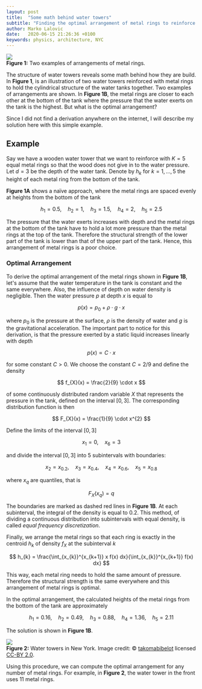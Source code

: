 ```yaml
---
layout: post
title:  "Some math behind water towers"
subtitle: "Finding the optimal arrangement of metal rings to reinforce the cylindrical structure of a water tank."
author: Marko Lalovic
date:   2020-06-15 21:26:36 +0100
keywords: physics, architecture, NYC
---
```

<div class="images">
  <img src="/blog/assets/posts/water-towers/drawing.svg">
  <div class="label">
    <strong>Figure 1:</strong> Two examples of arrangements of metal rings.
  </div>
</div>

The structure of water towers reveals some math behind how they are build.  In **Figure 1**, is an illustration of two water towers reinforced with metal rings to hold the cylindrical structure of the water tanks together. Two examples of arrangements are shown. In **Figure 1B**, the metal rings are closer to each other at the bottom of the tank where the pressure that the water exerts on the tank is the highest. But what is the optimal arrangement?

Since I did not find a derivation anywhere on the internet, I will describe my solution here with this simple example.

## Example

Say we have a wooden water tower that we want to reinforce with $K=5$ equal metal rings so that the wood does not give in to the water pressure. Let $d=3$ be the depth of the water tank. Denote by $h_{k}$ for $k=1, …, 5​​$ the height of each metal ring from the bottom of the tank.

**Figure 1A** shows a naïve approach, where the metal rings are spaced evenly at heights from the bottom of the tank

$$
h_{1} = 0.5, \quad h_{2} = 1, \quad h_{3} = 1.5, \quad h_{4} = 2,
\quad h_{5} = 2.5
$$

The pressure that the water exerts increases with depth and the metal rings at the bottom of the tank have to hold a lot more pressure than the metal rings at the top of the tank. Therefore the structural strength of the lower part of the tank is lower than that of the upper part of the tank. Hence, this arrangement of metal rings is a poor choice.

### Optimal Arrangement

To derive the optimal arrangement of the metal rings shown in **Figure 1B**, let's assume that the water temperature in the tank is constant and the same everywhere. Also, the influence of depth on water density is negligible. Then the water pressure $p$ at depth $x$ is equal to

$$
p(x) = p_{0} + \rho \cdot g \cdot x
$$

where $p_{0}$ is the pressure at the surface, $\rho$ is the density of water and $g$ is the gravitational acceleration. The important part to notice for this derivation, is that the pressure exerted by a static liquid increases linearly with depth

$$
p(x) \propto C \cdot x
$$

for some constant $C > 0$. We choose the constant $C = 2/9$ and define the density

$$
f_{X}(x) = \frac{2}{9} \cdot x
$$

of some continuously distributed random variable $X$ that represents the pressure in the tank, defined on the interval $[0, 3]$. The corresponding distribution function is then

$$
F_{X}(x) = \frac{1}{9} \cdot x^{2}
$$

Define the limits of the interval $[0, 3]$

$$
x_{1} = 0, \quad x_{6} = 3
$$

and divide the interval $[0, 3]$ into 5 subintervals with boundaries:

$$
x_{2} = x_{0.2}, \quad x_{3} = x_{0.4}, \quad x_{4} = x_{0.6}, \quad
x_{5} = x_{0.8}
$$

where $x_{q}$ are quantiles, that is

$$
F_{X}(x_{q}) = q
$$

The boundaries are marked as dashed red lines in **Figure 1B**. At each subinterval, the integral of the density is equal to 0.2. This method, of dividing a continuous distribution into subintervals with equal density, is called *equal frequency discretization*.

Finally, we arrange the metal rings so that each ring is exactly in the centroid $h_{k}$​ of density $f_{X}$ at the subinterval $k$

$$
h_{k} = \frac{\int_{x_{k}}^{x_{k+1}} x f(x) dx}{\int_{x_{k}}^{x_{k+1}} f(x) dx}
$$

This way, each metal ring needs to hold the same amount of pressure. Therefore the structural strength is the same everywhere and this arrangement of metal rings is optimal.

In the optimal arrangement, the calculated heights of the metal rings from the bottom of the tank are approximately

$$
h_{1} = 0.16, \quad h_{2} = 0.49, \quad h_{3} = 0.88, \quad
h_{4} = 1.36, \quad h_{5} = 2.11
$$

The solution is shown in **Figure 1B**.

<div class="images">
  <img src="/blog/assets/posts/water-towers/water-towers.jpg">
  <div class="label">
    <strong>Figure 2:</strong> Water towers in New York. Image credit: © <a target="_blank" href="https://www.flickr.com/people/38782010@N00">takomabibelot</a> licensed <a target="_blank" href="https://creativecommons.org/licenses/by/2.0/">CC-BY 2.0</a>.
  </div>
</div>

Using this procedure, we can compute the optimal arrangement for any number of metal rings. For example, in **Figure 2**, the water tower in the front uses 11 metal rings.
